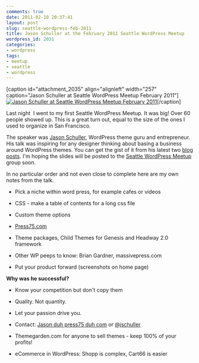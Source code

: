 ```yaml
---
comments: true
date: 2011-02-10 20:37:41
layout: post
slug: seattle-wordpress-feb-2011
title: Jason Schuller at the February 2011 Seattle WordPress Meetup
wordpress_id: 2031
categories:
- wordpress
tags:
- meetup
- seattle
- wordpress
---
```




[caption id="attachment_2035" align="alignleft" width="257" caption="Jason Schuller at Seattle WordPress Meetup February 2011"][![Jason Schuller at Seattle WordPress Meetup February 2011](http://www.ivanenviroman.com/wp-content/uploads/2011/02/jason-schuller-seattle-wordpress-meetup-257x300.jpg)](http://www.ivanenviroman.com/wp-content/uploads/2011/02/jason-schuller-seattle-wordpress-meetup.jpg)[/caption]




Last night  I went to my first Seattle WordPress Meetup. It was big! Over 60 people showed up. This is a great turn out, equal to the size of the ones I used to organize in San Francisco.

The speaker was [Jason Schuller](http://www.thesevenfive.com/), WordPress theme guru and entrepreneur. His talk was inspiring for any designer thinking about basing a business around WordPress themes. You can get the gist of it from his latest two [blog](http://www.thesevenfive.com/life-after-my-day-job-how-i-monetized-my-passion/) [posts](http://www.thesevenfive.com/three-things-to-consider-when-launching-any-new-online-business/). I'm hoping the slides will be posted to the [Seattle WordPress Meetup](http://www.meetup.com/SeattleWordPressMeetup/) group soon.



In no particular order and not even close to complete here are my own notes from the talk.








	
  * Pick a niche within word press, for example cafes or videos

	
  * CSS - make a table of contents for a long css file

	
  * Custom theme options

	
  * [Press75.com](http://press75.com)

	
  * Theme packages, Child Themes for Genesis and Headway 2.0 framework

	
  * Other WP peeps to know: Brian Gardner, massivepress.com

	
  * Put your product forward (screenshots on home page)


**Why was he successful?**



	
  * Know your competition but don't copy them

	
  * Quality. Not quantity.

	
  * Let your passion drive you.

	
  * Contact: [Jason duh press75 duh com](mailto://jason@press75.com) or [@jschuller](http://twitter.com/jschuller)

	
  * Themegarden.com for anyone to sell themes - keep 100% of your profits!

	
  * eCommerce in WordPress: Shopp is complex, Cart66 is easier



